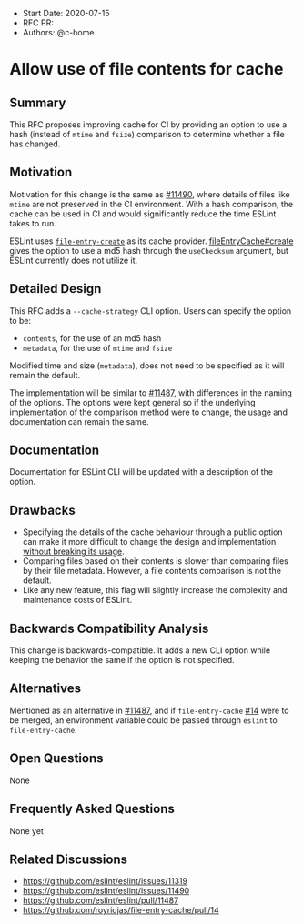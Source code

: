 - Start Date: 2020-07-15
- RFC PR:
- Authors: @c-home

# Allow use of file contents for cache

## Summary

This RFC proposes improving cache for CI by providing an option to use a hash (instead of `mtime` and `fsize`) comparison to determine whether a file has changed. 

## Motivation

Motivation for this change is the same as [#11490](https://github.com/eslint/eslint/issues/11490), where details of files like `mtime` are not preserved in the CI environment. With a hash comparison, the cache can be used in CI and would significantly reduce the time ESLint takes to run.

ESLint uses [`file-entry-create`](https://github.com/royriojas/file-entry-cache) as its cache provider. [fileEntryCache#create](https://github.com/royriojas/file-entry-cache#createcachename-directory-usechecksum) gives the option to use a md5 hash through the `useChecksum` argument, but ESLint currently does not utilize it.

## Detailed Design

This RFC adds a `--cache-strategy` CLI option. Users can specify the option to be:
- `contents`, for the use of an md5 hash
- `metadata`, for the use of `mtime` and `fsize`

Modified time and size (`metadata`), does not need to be specified as it will remain the default.

The implementation will be similar to [#11487](https://github.com/eslint/eslint/pull/11487), with differences in the naming of the options. The options were kept general so if the underlying implementation of the comparison method were to change, the usage and documentation can remain the same.

## Documentation

Documentation for ESLint CLI will be updated with a description of the option.

## Drawbacks

- Specifying the details of the cache behaviour through a public option can make it more difficult to change the design and implementation [without breaking its usage](https://github.com/eslint/eslint/issues/11490#issuecomment-471400143).
- Comparing files based on their contents is slower than comparing files by their file metadata. However, a file contents comparison is not the default.
- Like any new feature, this flag will slightly increase the complexity and maintenance costs of ESLint.

## Backwards Compatibility Analysis

This change is backwards-compatible. It adds a new CLI option while keeping the behavior the same if the option is not specified.

## Alternatives

Mentioned as an alternative in [#11487](https://github.com/eslint/eslint/pull/11487), and if `file-entry-cache` [#14](https://github.com/royriojas/file-entry-cache/pull/14) were to be merged, an environment variable could be passed through `eslint` to `file-entry-cache`.

## Open Questions

None

## Frequently Asked Questions

None yet

## Related Discussions

- https://github.com/eslint/eslint/issues/11319 
- https://github.com/eslint/eslint/issues/11490 
- https://github.com/eslint/eslint/pull/11487
- https://github.com/royriojas/file-entry-cache/pull/14
